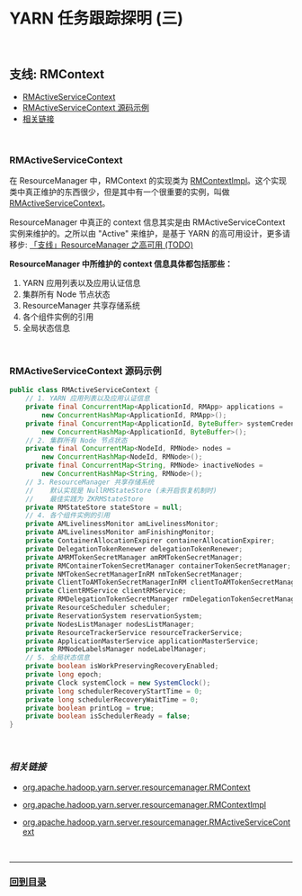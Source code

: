 # YARN 任务跟踪探明 (三)

<br>

## **支线: RMContext**

* [RMActiveServiceContext](./3.1&#32;RMContext.md#1)
* [RMActiveServiceContext 源码示例](./3.1&#32;RMContext.md#2)
* [相关链接](./3.1&#32;RMContext.md#3)

<br><h3 id="1"><b>RMActiveServiceContext</b></h3>

在 ResourceManager 中，RMContext 的实现类为 [RMContextImpl](https://github.com/apache/hadoop/blob/release-2.7.4-RC0/hadoop-yarn-project/hadoop-yarn/hadoop-yarn-server/hadoop-yarn-server-resourcemanager/src/main/java/org/apache/hadoop/yarn/server/resourcemanager/RMContextImpl.java#L54)。这个实现类中真正维护的东西很少，但是其中有一个很重要的实例，叫做 [RMActiveServiceContext](https://github.com/apache/hadoop/blob/release-2.7.4-RC0/hadoop-yarn-project/hadoop-yarn/hadoop-yarn-server/hadoop-yarn-server-resourcemanager/src/main/java/org/apache/hadoop/yarn/server/resourcemanager/RMActiveServiceContext.java#L60)。

ResourceManager 中真正的 context 信息其实是由 RMActiveServiceContext 实例来维护的。之所以由 "Active" 来维护，是基于 YARN 的高可用设计，更多请移步: [「支线」ResourceManager 之高可用 (TODO)](./3.3&#32;RMHignAvaliable.md)

**ResourceManager 中所维护的 context 信息具体都包括那些：**

1. YARN 应用列表以及应用认证信息
2. 集群所有 Node 节点状态
3. ResourceManager 共享存储系统
4. 各个组件实例的引用
5. 全局状态信息

<br><h3 id="2"><b>RMActiveServiceContext 源码示例</b></h3>

```java
public class RMActiveServiceContext {
    // 1. YARN 应用列表以及应用认证信息
    private final ConcurrentMap<ApplicationId, RMApp> applications =
        new ConcurrentHashMap<ApplicationId, RMApp>();
    private final ConcurrentMap<ApplicationId, ByteBuffer> systemCredentials =
        new ConcurrentHashMap<ApplicationId, ByteBuffer>();
    // 2. 集群所有 Node 节点状态
    private final ConcurrentMap<NodeId, RMNode> nodes =
        new ConcurrentHashMap<NodeId, RMNode>();
    private final ConcurrentMap<String, RMNode> inactiveNodes =
        new ConcurrentHashMap<String, RMNode>();
    // 3. ResourceManager 共享存储系统
    //    默认实现是 NullRMStateStore (未开启恢复机制时)
    //    最佳实践为 ZKRMStateStore
    private RMStateStore stateStore = null;
    // 4. 各个组件实例的引用
    private AMLivelinessMonitor amLivelinessMonitor;
    private AMLivelinessMonitor amFinishingMonitor;
    private ContainerAllocationExpirer containerAllocationExpirer;
    private DelegationTokenRenewer delegationTokenRenewer;
    private AMRMTokenSecretManager amRMTokenSecretManager;
    private RMContainerTokenSecretManager containerTokenSecretManager;
    private NMTokenSecretManagerInRM nmTokenSecretManager;
    private ClientToAMTokenSecretManagerInRM clientToAMTokenSecretManager;
    private ClientRMService clientRMService;
    private RMDelegationTokenSecretManager rmDelegationTokenSecretManager;
    private ResourceScheduler scheduler;
    private ReservationSystem reservationSystem;
    private NodesListManager nodesListManager;
    private ResourceTrackerService resourceTrackerService;
    private ApplicationMasterService applicationMasterService;
    private RMNodeLabelsManager nodeLabelManager;
    // 5. 全局状态信息
    private boolean isWorkPreservingRecoveryEnabled;
    private long epoch;
    private Clock systemClock = new SystemClock();
    private long schedulerRecoveryStartTime = 0;
    private long schedulerRecoveryWaitTime = 0;
    private boolean printLog = true;
    private boolean isSchedulerReady = false;
}
```

<br><h3 id="3"><b><i>相关链接</i></b></h3>

* [org.apache.hadoop.yarn.server.resourcemanager.RMContext](https://github.com/apache/hadoop/blob/release-2.7.4-RC0/hadoop-yarn-project/hadoop-yarn/hadoop-yarn-server/hadoop-yarn-server-resourcemanager/src/main/java/org/apache/hadoop/yarn/server/resourcemanager/RMContext.java#L50)

* [org.apache.hadoop.yarn.server.resourcemanager.RMContextImpl](https://github.com/apache/hadoop/blob/release-2.7.4-RC0/hadoop-yarn-project/hadoop-yarn/hadoop-yarn-server/hadoop-yarn-server-resourcemanager/src/main/java/org/apache/hadoop/yarn/server/resourcemanager/RMContextImpl.java#L54)

* [org.apache.hadoop.yarn.server.resourcemanager.RMActiveServiceContext](https://github.com/apache/hadoop/blob/release-2.7.4-RC0/hadoop-yarn-project/hadoop-yarn/hadoop-yarn-server/hadoop-yarn-server-resourcemanager/src/main/java/org/apache/hadoop/yarn/server/resourcemanager/RMActiveServiceContext.java#L60)

<br>

---

### **[回到目录](./README.md)**